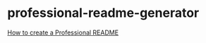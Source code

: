 # professional-readme-generator


[How to create a Professional README](https://coding-boot-camp.github.io/full-stack/github/professional-readme-guide)
